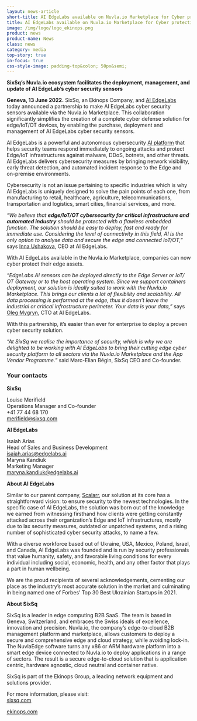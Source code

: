 ```yaml
---
layout: news-article
short-title: AI EdgeLabs available on Nuvla.io Marketplace for Cyber protection at the edge
title: AI EdgeLabs available on Nuvla.io Marketplace for Cyber protection at the edge
image: /img/logo/logo_ekinops.png
product: news
product-name: News
class: news
category: media
top-story: true
in-focus: true
css-style-image: padding-top&colon; 50px&semi;
---
```


**SixSq’s Nuvla.io ecosystem facilitates the deployment, management, and update of AI EdgeLab’s cyber security sensors**

**Geneva, 13 June 2022.** SixSq, an Ekinops Company, and [AI EdgeLabs](https://edgelabs.ai/) today announced a partnership to make AI EdgeLabs cyber security sensors available via the Nuvla.io Marketplace. This collaboration significantly simplifies the creation of a complete cyber defense solution for edge/IoT/OT devices, by enabling the purchase, deployment and management of AI EdgeLabs cyber security sensors.

AI EdgeLabs is a powerful and autonomous cybersecurity [AI platform](https://edgelabs.ai/platform/) that helps security teams respond immediately to ongoing attacks and protect Edge/IoT infrastructures against malware, DDoS, botnets, and other threats. AI EdgeLabs delivers cybersecurity measures by bringing network visibility, early threat detection, and automated incident response to the Edge and on-premise environments.

Cybersecurity is not an issue pertaining to specific industries which is why AI EdgeLabs is uniquely designed to solve the pain points of each one, from manufacturing to retail, healthcare, agriculture, telecommunications, transportation and logistics, smart cities, financial services, and more. 

_“We believe that **edge/IoT/OT cybersecurity for critical infrastructure and automated industry** should be protected with a flawless embedded function. The solution should be easy to deploy, fast and ready for immediate use. Considering the level of connectivity in this field, AI is the only option to analyse data and secure the edge and connected IoT/OT,”_  says [Inna Ushakova](https://www.linkedin.com/in/innaushakova/), CEO at AI EdgeLabs.

With AI EdgeLabs available in the Nuvla.io Marketplace, companies can now cyber protect their edge assets.

_“EdgeLabs AI sensors can be deployed directly to the Edge Server or IoT/ OT Gateway or to the host operating system. Since we support containers deployment, our solution is ideally suited to work with the Nuvla.io Marketplace. This brings our clients a lot of flexibility and scalability. All data processing is performed at the edge, thus it doesn’t leave the industrial or critical infrastructure perimeter. Your data is your data,”_ says [Oleg Mygryn](https://www.linkedin.com/in/miggi/), CTO at AI EdgeLabs.  

With this partnership, it’s easier than ever for enterprise to deploy a proven cyber security solution. 

_“At SixSq we realise the importance of security, which is why we are delighted to be working with AI EdgeLabs to bring their cutting edge cyber security platform to all sectors via the Nuvla.io Marketplace and the App Vendor Programme.”_ said Marc-Elian Bégin, SixSq CEO and Co-founder.


### Your contacts

**SixSq**

Louise Merifield
<br/>
Operations Manager and Co-founder
<br/>
+41 77 44 68 170
<br/>
<merifield@sixsq.com>

**AI EdgeLabs**

Isaiah Arias
<br/>
Head of Sales and Business Development
<br/>
<isaiah.arias@edgelabs.ai>
<br/>
Maryna Kandiuk
<br/>
Marketing Manager
<br/>
<maryna.kandiuk@edgelabs.ai>


**About AI EdgeLabs**

Similar to our parent company, [Scalarr](https://scalarr.io/), our solution at its core has a straightforward vision: to ensure security to the newest technologies. In the specific case of AI EdgeLabs, the solution was born out of the knowledge we earned from witnessing firsthand how clients were getting constantly attacked across their organization’s Edge and IoT infrastructures, mostly due to lax security measures, outdated or unpatched systems, and a rising number of sophisticated cyber security attacks, to name a few.

With a diverse workforce based out of Ukraine, USA, Mexico, Poland, Israel, and Canada, AI EdgeLabs was founded and is run by security professionals that value humanity, safety, and favorable living conditions for every individual including social, economic, health, and any other factor that plays a part in human wellbeing.

We are the proud recipients of several acknowledgements, cementing our place as the industry’s most accurate solution in the market and culminating in being named one of Forbes’ Top 30 Best Ukrainian Startups in 2021.



**About SixSq**

SixSq is a leader in edge computing B2B SaaS. The team is based in Geneva, Switzerland, and embraces the Swiss ideals of excellence, innovation and precision. Nuvla.io, the company’s edge-to-cloud B2B management platform and marketplace, allows customers to deploy a secure and comprehensive edge and cloud strategy, while avoiding lock-in. The NuvlaEdge software turns any x86 or ARM hardware platform into a smart edge device connected to Nuvla.io to deploy applications in a range of sectors. The result is a secure edge-to-cloud solution that is application centric, hardware agnostic, cloud neutral and container native.

SixSq is part of the Ekinops Group, a leading network equipment and solutions provider.

For more information, please visit: 
<br/>
[sixsq.com](https://sixsq.com/)

[ekinops.com](https://www.ekinops.com/)






